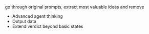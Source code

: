 go through original prompts, extract most valuable ideas and remove
- Advanced agent thinking
- Output data
- Extend verdict beyond basic states